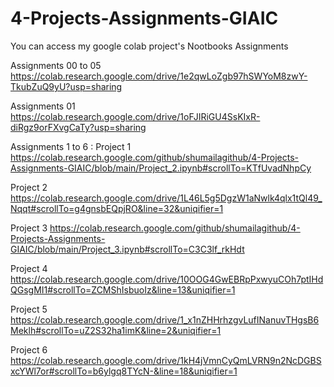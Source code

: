 # 4-Projects-Assignments-GIAIC
You can access my google colab project's Nootbooks 
Assignments

Assignments 00 to 05
https://colab.research.google.com/drive/1e2qwLoZgb97hSWYoM8zwY-TkubZuQ9yU?usp=sharing


Assignments 01 
https://colab.research.google.com/drive/1oFJIRiGU4SsKIxR-diRgz9orFXvgCaTy?usp=sharing


Assignments 1 to 6 : 
Project 1
https://colab.research.google.com/github/shumailagithub/4-Projects-Assignments-GIAIC/blob/main/Project_2.ipynb#scrollTo=KTfUvadNhpCy

Project 2 
https://colab.research.google.com/drive/1L46L5g5DgzW1aNwlk4qlx1tQl49_Nqqt#scrollTo=g4gnsbEQpjRO&line=32&uniqifier=1

Project 3
https://colab.research.google.com/github/shumailagithub/4-Projects-Assignments-GIAIC/blob/main/Project_3.ipynb#scrollTo=C3C3lf_rkHdt

Project 4
https://colab.research.google.com/drive/10OOG4GwEBRpPxwyuCOh7ptIHdQGsgMI1#scrollTo=ZCMShIsbuoIz&line=13&uniqifier=1

Project 5
https://colab.research.google.com/drive/1_x1nZHHrhzgvLufINanuvTHgsB6Meklh#scrollTo=uZ2S32ha1imK&line=2&uniqifier=1

Project 6
https://colab.research.google.com/drive/1kH4jVmnCyQmLVRN9n2NcDGBSxcYWl7or#scrollTo=b6ylgq8TYcN-&line=18&uniqifier=1
